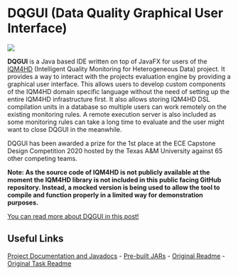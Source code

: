 # DQGUI (Data Quality Graphical User Interface)

![](https://herschel.io/assets/dqgui/dqgui-search.png)

**DQGUI** is a Java based IDE written on top of JavaFX for users of the [IQM4HD](https://iqm4hd.wp.hs-hannover.de/english.html) (Intelligent Quality Monitoring for Heterogeneous Data) project. It provides a way to interact with the projects evaluation engine by providing a graphical user interface. This allows users to develop custom components of the IQM4HD domain specific language without the need of setting up the entire IQM4HD infrastructure first. It also allows storing IQM4HD DSL compilation units in a database so multiple users can work remotely on the existing monitoring rules. A remote execution server is also included as some monitoring rules can take a long time to evaluate and the user might want to close DQGUI in the meanwhile. 

DQGUI has been awarded a prize for the 1st place at the ECE Capstone Design Competition 2020 hosted by the Texas A&M University against 65 other competing teams.

**Note: As the source code of IQM4HD is not publicly available at the moment the IQM4HD library is not included in this public facing GitHub repository. Instead, a mocked version is being used to allow the tool to compile and function properly in a limited way for demonstration purposes.**


[You can read more about DQGUI in this post!](https://herschel.io/projects/dqgui)

## Useful Links

[Project Documentation and Javadocs](https://mynttt.github.io/dqgui/index.html) - [Pre-built JARs](https://github.com/mynttt/dqgui/releases/latest) - [Original Readme](https://github.com/mynttt/dqgui/blob/master/welcome.md) - [Original Task Readme](https://github.com/mynttt/dqgui/blob/master/tasks.md)
